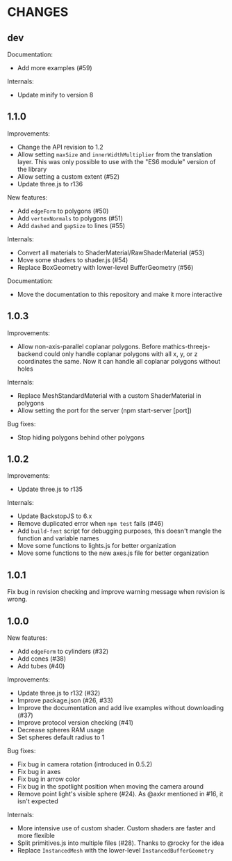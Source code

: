 CHANGES
=======

dev
---

Documentation:
- Add more examples (#59)

Internals:
- Update minify to version 8

1.1.0
-----

Improvements:
- Change the API revision to 1.2
- Allow setting `maxSize` and `innerWidthMultiplier` from the translation layer. This was only possible to use with the "ES6 module" version of the library
- Allow setting a custom extent (#52)
- Update three.js to r136

New features:
- Add `edgeForm` to polygons (#50)
- Add `vertexNormals` to polygons (#51)
- Add `dashed` and `gapSize` to lines (#55)

Internals:
- Convert all materials to ShaderMaterial/RawShaderMaterial (#53)
- Move some shaders to shader.js (#54)
- Replace BoxGeometry with lower-level BufferGeometry (#56)

Documentation:
- Move the documentation to this repository and make it more interactive

1.0.3
-----

Improvements:
- Allow non-axis-parallel coplanar polygons. Before mathics-threejs-backend could only handle coplanar polygons with all x, y, or z coordinates the same. Now it can handle all coplanar polygons without holes

Internals:
- Replace MeshStandardMaterial with a custom ShaderMaterial in polygons
- Allow setting the port for the server (npm start-server [port])

Bug fixes:
- Stop hiding polygons behind other polygons

1.0.2
-----

Improvements:
- Update three.js to r135

Internals:
- Update BackstopJS to 6.x
- Remove duplicated error when `npm test` fails (#46)
- Add `build-fast` script for debugging purposes, this doesn't mangle the function and variable names
- Move some functions to lights.js for better organization
- Move some functions to the new axes.js file for better organization

1.0.1
-----

Fix bug in revision checking and improve warning message when revision is wrong.

1.0.0
-----

New features:
- Add `edgeForm` to cylinders (#32)
- Add cones (#38)
- Add tubes (#40)

Improvements:
- Update three.js to r132 (#32)
- Improve package.json (#26, #33)
- Improve the documentation and add live examples without downloading (#37)
- Improve protocol version checking (#41)
- Decrease spheres RAM usage
- Set spheres default radius to 1

Bug fixes:
- Fix bug in camera rotation (introduced in 0.5.2)
- Fix bug in axes
- Fix bug in arrow color
- Fix bug in the spotlight position when moving the camera around
- Remove point light's visible sphere (#24). As @axkr mentioned in #16, it isn't expected

Internals:
- More intensive use of custom shader. Custom shaders are faster and more flexible
- Split primitives.js into multiple files (#28). Thanks to @rocky for the idea
- Replace `InstancedMesh` with the lower-level `InstancedBufferGeometry`

